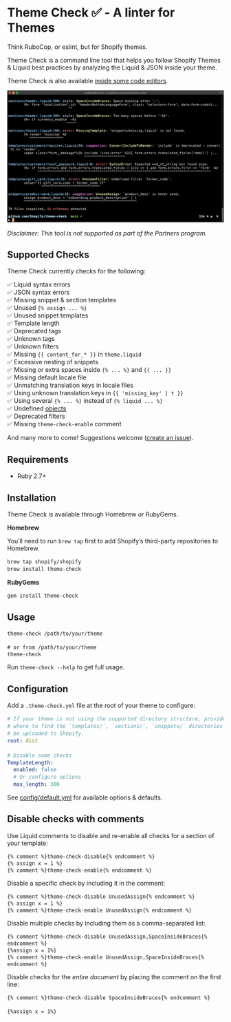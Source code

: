 # Theme Check ✅ - A linter for Themes

Think RuboCop, or eslint, but for Shopify themes.

Theme Check is a command line tool that helps you follow Shopify Themes & Liquid best practices by analyzing the Liquid & JSON inside your theme.

Theme Check is also available [inside some code editors](https://github.com/Shopify/theme-check/wiki).

![](docs/preview.png)

_Disclaimer: This tool is not supported as part of the Partners program._

## Supported Checks

Theme Check currently checks for the following:

✅ Liquid syntax errors  
✅ JSON syntax errors  
✅ Missing snippet & section templates  
✅ Unused `{% assign ... %}`  
✅ Unused snippet templates  
✅ Template length  
✅ Deprecated tags  
✅ Unknown tags  
✅ Unknown filters  
✅ Missing `{{ content_for_* }}` in `theme.liquid`  
✅ Excessive nesting of snippets  
✅ Missing or extra spaces inside `{% ... %}` and `{{ ... }}`  
✅ Missing default locale file  
✅ Unmatching translation keys in locale files  
✅ Using unknown translation keys in `{{ 'missing_key' | t }}`  
✅ Using several `{% ... %}` instead of `{% liquid ... %}`  
✅ Undefined [objects](https://shopify.dev/docs/themes/liquid/reference/objects)  
✅ Deprecated filters  
✅ Missing `theme-check-enable` comment  

And many more to come! Suggestions welcome ([create an issue](https://github.com/Shopify/theme-check/issues)).

## Requirements

- Ruby 2.7+

## Installation

Theme Check is available through Homebrew _or_ RubyGems.

**Homebrew**

You’ll need to run `brew tap` first to add Shopify’s third-party repositories to Homebrew.

```sh
brew tap shopify/shopify
brew install theme-check
```

**RubyGems**

```sh
gem install theme-check
```

## Usage

```
theme-check /path/to/your/theme

# or from /path/to/your/theme
theme-check
```

Run `theme-check --help` to get full usage.

## Configuration

Add a `.theme-check.yml` file at the root of your theme to configure:

```yaml
# If your theme is not using the supported directory structure, provide the root path
# where to find the `templates/`, `sections/`, `snippets/` directories as they would
# be uploaded to Shopify.
root: dist

# Disable some checks
TemplateLength:
  enabled: false
  # Or configure options
  max_length: 300
```

See [config/default.yml](config/default.yml) for available options & defaults.

## Disable checks with comments

Use Liquid comments to disable and re-enable all checks for a section of your template:

```liquid
{% comment %}theme-check-disable{% endcomment %}
{% assign x = 1 %}
{% comment %}theme-check-enable{% endcomment %}
```

Disable a specific check by including it in the comment:

```liquid
{% comment %}theme-check-disable UnusedAssign{% endcomment %}
{% assign x = 1 %}
{% comment %}theme-check-enable UnusedAssign{% endcomment %}
```

Disable multiple checks by including them as a comma-separated list:

```liquid
{% comment %}theme-check-disable UnusedAssign,SpaceInsideBraces{% endcomment %}
{%assign x = 1%}
{% comment %}theme-check-enable UnusedAssign,SpaceInsideBraces{% endcomment %}
```

Disable checks for the _entire document_ by placing the comment on the first line:

```liquid
{% comment %}theme-check-disable SpaceInsideBraces{% endcomment %}

{%assign x = 1%}
```

